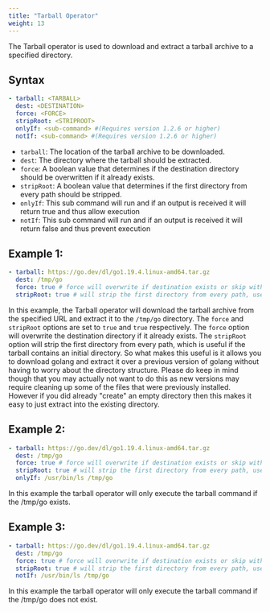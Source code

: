 ```yaml
---
title: "Tarball Operator"
weight: 13
---
```

The Tarball operator is used to download and extract a tarball archive to a specified directory.

## Syntax

```yaml
- tarball: <TARBALL>
  dest: <DESTINATION>
  force: <FORCE>
  stripRoot: <STRIPROOT>
  onlyIf: <sub-command> #(Requires version 1.2.6 or higher)
  notIf: <sub-command> #(Requires version 1.2.6 or higher)
```
* `tarball`: The location of the tarball archive to be downloaded.
* `dest`: The directory where the tarball should be extracted.
* `force`: A boolean value that determines if the destination directory should be overwritten if it already exists.
* `stripRoot`: A boolean value that determines if the first directory from every path should be stripped.
* `onlyIf`: This sub command will run and if an output is received it will return true and thus allow execution
* `notIf`: This sub command will run and if an output is received it will return false and thus prevent execution

## Example 1:

```yaml
- tarball: https://go.dev/dl/go1.19.4.linux-amd64.tar.gz
  dest: /tmp/go
  force: true # force will overwrite if destination exists or skip with info message if false
  stripRoot: true # will strip the first directory from every path, useful if the tarball contains an initial directory
 ```
In this example, the Tarball operator will download the tarball archive from the specified URL and extract it to the `/tmp/go` directory.  The `force` and `stripRoot` options are set to `true` and `true` respectively.  The `force` option will overwrite the destination directory if it already exists.  The `stripRoot` option will strip the first directory from every path, which is useful if the tarball contains an initial directory.  So what makes this useful is it allows you to download golang and extract it over a previous version of golang without having to worry about the directory structure.  Please do keep in mind though that you may actually not want to do this as new versions may require cleaning up some of the files that were previously installed.  However if you did already "create" an empty directory then this makes it easy to just extract into the existing directory.

## Example 2:
```yaml
- tarball: https://go.dev/dl/go1.19.4.linux-amd64.tar.gz
  dest: /tmp/go
  force: true # force will overwrite if destination exists or skip with info message if false
  stripRoot: true # will strip the first directory from every path, useful if the tarball contains an initial directory
  onlyIf: /usr/bin/ls /tmp/go
```

In this example the tarball operator will only execute the tarball command if the /tmp/go exists.

## Example 3:
```yaml
- tarball: https://go.dev/dl/go1.19.4.linux-amd64.tar.gz
  dest: /tmp/go
  force: true # force will overwrite if destination exists or skip with info message if false
  stripRoot: true # will strip the first directory from every path, useful if the tarball contains an initial directory
  notIf: /usr/bin/ls /tmp/go
```

In this example the tarball operator will only execute the tarball command if the /tmp/go does not exist.
